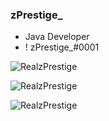 ### zPrestige_

- Java Developer
- ! zPrestige_#0001

<p> <img src="https://komarev.com/ghpvc/?username=RealzPrestige&color=8E64D0" alt="RealzPrestige" /> </p>
<p> <img src="https://github-readme-stats.vercel.app/api?username=RealzPrestige&show_icons=true&hide_border=true&theme=dark" alt="RealzPrestige" /> </p>
<p> <img src="https://github-readme-stats.vercel.app/api/top-langs/?username=RealzPrestige" alt="RealzPrestige" /> </p>

